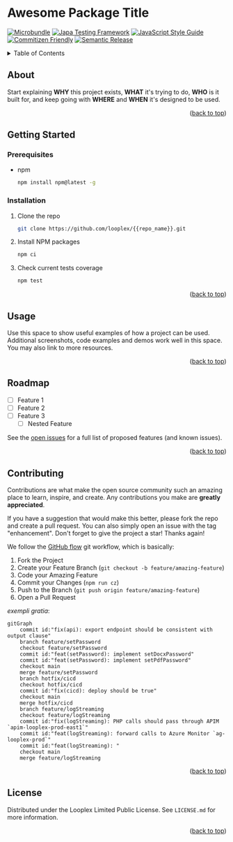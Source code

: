 <a name="readme-top"></a>
# Awesome Package Title



[![Microbundle](https://img.shields.io/badge/modules_by-microbundle-8dd6f9.svg?style=for-the-badge&logo=webpack)](https://github.com/developit/microbundle#readme)
[![Japa Testing Framework](https://img.shields.io/badge/tested_with-japa-c21325.svg?style=for-the-badge&logo=chai)](https://japa.dev/)
[![JavaScript Style Guide](https://img.shields.io/badge/code_style-standard-f7df1e.svg?style=for-the-badge&logo=eslint)](https://standardjs.com)
[![Commitizen Friendly](https://img.shields.io/badge/commitizen-friendly-f05032.svg?style=for-the-badge&logo=git)](http://commitizen.github.io/cz-cli/)
[![Semantic Release](https://img.shields.io/badge/semantic-release-cb3837.svg?style=for-the-badge&logo=npm)](https://semantic-release.gitbook.io/semantic-release/)




<details>
  <summary>Table of Contents</summary>
  <ol>
    <li>
      <a href="#about-the-project">About</a>
    </li>
    <li>
      <a href="#getting-started">Getting Started</a>
      <ul>
        <li><a href="#prerequisites">Prerequisites</a></li>
        <li><a href="#installation">Installation</a></li>
      </ul>
    </li>
    <li><a href="#usage">Usage</a></li>
    <li><a href="#roadmap">Roadmap</a></li>
    <li><a href="#contributing">Contributing</a></li>
    <li><a href="#license">License</a></li>
  </ol>
</details>



## About

Start explaining **WHY** this project exists, **WHAT** it's trying to do, **WHO** is it built for, and keep going with **WHERE** and **WHEN** it's designed to be used.

<p align="right">(<a href="#readme-top">back to top</a>)</p>



## Getting Started

### Prerequisites

* npm
  ```sh
  npm install npm@latest -g
  ```

### Installation

1. Clone the repo
   ```sh
   git clone https://github.com/looplex/{{repo_name}}.git
   ```
1. Install NPM packages
   ```sh
   npm ci
   ```
1. Check current tests coverage
   ```sh
   npm test
   ```

<p align="right">(<a href="#readme-top">back to top</a>)</p>



## Usage

Use this space to show useful examples of how a project can be used. Additional screenshots, code examples and demos work well in this space. You may also link to more resources.

<p align="right">(<a href="#readme-top">back to top</a>)</p>



## Roadmap

- [ ] Feature 1
- [ ] Feature 2
- [ ] Feature 3
    - [ ] Nested Feature

See the [open issues](https://github.com/github_username/{{repo_name}}/issues) for a full list of proposed features (and known issues).

<p align="right">(<a href="#readme-top">back to top</a>)</p>



## Contributing

Contributions are what make the open source community such an amazing place to learn, inspire, and create. Any contributions you make are **greatly appreciated**.

If you have a suggestion that would make this better, please fork the repo and create a pull request. You can also simply open an issue with the tag "enhancement".
Don't forget to give the project a star! Thanks again!

We follow the [GitHub flow](https://docs.github.com/en/get-started/using-github/github-flow) git workflow, which is basically:

1. Fork the Project
1. Create your Feature Branch (`git checkout -b feature/amazing-feature`)
1. Code your Amazing Feature
1. Commit your Changes (`npm run cz`)
1. Push to the Branch (`git push origin feature/amazing-feature`)
1. Open a Pull Request

_exempli gratia_:

```mermaid
gitGraph
    commit id:"fix(api): export endpoint should be consistent with output clause"
    branch feature/setPassword
    checkout feature/setPassword
    commit id:"feat(setPassword): implement setDocxPassword"
    commit id:"feat(setPassword): implement setPdfPassword"
    checkout main
    merge feature/setPassword
    branch hotfix/cicd
    checkout hotfix/cicd
    commit id:"fix(cicd): deploy should be true"
    checkout main
    merge hotfix/cicd
    branch feature/logStreaming
    checkout feature/logStreaming
    commit id:"fix(logStreaming): PHP calls should pass through APIM `apim-looplex-prod-east1`"
    commit id:"feat(logStreaming): forward calls to Azure Monitor `ag-looplex-prod`"
    commit id:"feat(logStreaming): "
    checkout main
    merge feature/logStreaming
```

<p align="right">(<a href="#readme-top">back to top</a>)</p>



## License

Distributed under the Looplex Limited Public License. See `LICENSE.md` for more information.

<p align="right">(<a href="#readme-top">back to top</a>)</p>
